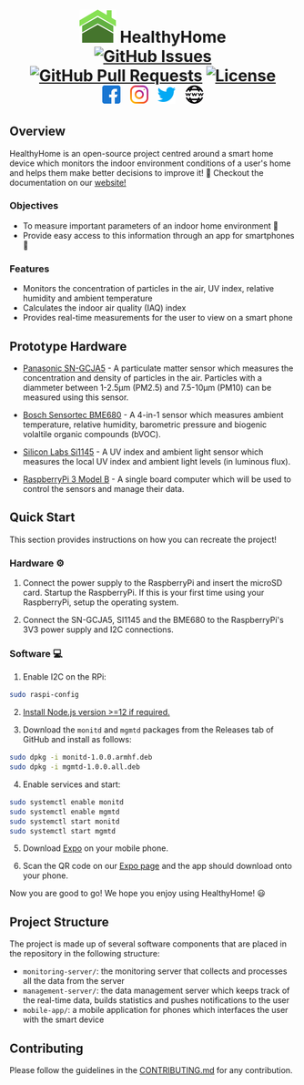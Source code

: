 <p align="center"></p>

<h1 align="center">
<img width="64" src="docs/images/logo.svg">
  HealthyHome
  <br>
  <a href="https://github.com/healthyhomeuk/healthyhome/issues"><img src="https://img.shields.io/github/issues/healthyhomeuk/healthyhome" alt="GitHub Issues"></a>
  <a href="https://github.com/healthyhomeuk/healthyhome/pulls"><img src="https://img.shields.io/github/issues-pr/healthyhomeuk/healthyhome" alt="GitHub Pull Requests"></a>
  <a href="https://www.gnu.org/licenses/gpl-3.0.en.html"><img src="https://img.shields.io/github/license/healthyhomeuk/healthyhome" alt="License"></a>
  <br>
  <a href="https://www.facebook.com/ukhealthyhome"><img width="32" hspace="5" src="docs/images/facebook.svg"></img></a>
  <a href="https://www.instagram.com/healthyhome_uk/"><img width="32" hspace="5" src="docs/images/instagram.svg"></img></a>
  <a href="https://twitter.com/healthyhome_uk"><img width="32" hspace="5" src="docs/images/twitter.svg"></img></a>
  <a href="https://healthyho.me.uk"><img width="32" hspace="5" src="docs/images/world-wide-web.svg"></img></a>
</h1> 
<!--Icons made by https://www.freepik.com Freepik from "https://www.flaticon.com/-->

## Overview

HealthyHome is an open-source project centred around a smart home device which monitors the indoor environment conditions of a user's home and helps them make better decisions to improve it! 🏡 Checkout the documentation on our [website!](https://healthyho.me.uk/)

### Objectives

-   To measure important parameters of an indoor home environment 🌿
-   Provide easy access to this information through an app for smartphones 📱

### Features

-   Monitors the concentration of particles in the air, UV index, relative humidity and ambient temperature
-   Calculates the indoor air quality (IAQ) index
-   Provides real-time measurements for the user to view on a smart phone

## Prototype Hardware

-   [Panasonic SN-GCJA5](https://na.industrial.panasonic.com/products/sensors/air-quality-gas-flow-sensors/lineup/laser-type-pm-sensor/series/123557/model/123559) - A particulate matter sensor which measures the concentration and density of particles in the air. Particles with a diammeter between 1-2.5µm (PM2.5) and 7.5-10µm (PM10) can be measured using this sensor.

-   [Bosch Sensortec BME680](https://www.bosch-sensortec.com/products/environmental-sensors/gas-sensors/bme680/) - A 4-in-1 sensor which measures ambient temperature, relative humidity, barometric pressure and biogenic volaltile organic compounds (bVOC).

-   [Silicon Labs Si1145](https://www.silabs.com/sensors/optical/si114x) - A UV index and ambient light sensor which measures the local UV index and ambient light levels (in luminous flux).

-   [RaspberryPi 3 Model B](https://www.raspberrypi.org/products/raspberry-pi-3-model-b/) - A single board computer which will be used to control the sensors and manage their data.

## Quick Start

This section provides instructions on how you can recreate the project!

### Hardware ⚙️

1. Connect the power supply to the RaspberryPi and insert the microSD card. Startup the RaspberryPi. If this is your first time using your RaspberryPi, setup the operating system.

2. Connect the SN-GCJA5, SI1145 and the BME680 to the RaspberryPi's 3V3 power supply and I2C connections.

### Software 💻

1. Enable I2C on the RPi:
```bash
sudo raspi-config
```
2. [Install Node.js version >=12 if required.](https://github.com/nodesource/distributions/blob/master/README.md#debinstall)

3. Download the `monitd` and `mgmtd` packages from the Releases tab of GitHub and install as follows:
```bash
sudo dpkg -i monitd-1.0.0.armhf.deb
sudo dpkg -i mgmtd-1.0.0.all.deb
```
4. Enable services and start:
```bash
sudo systemctl enable monitd
sudo systemctl enable mgmtd
sudo systemctl start monitd
sudo systemctl start mgmtd
```

5. Download [Expo](https://expo.io/) on your mobile phone.

6. Scan the QR code on our [Expo page](https://expo.io/@healthyhomeuk/projects/healthyhome) and the app should download onto your phone.

Now you are good to go! We hope you enjoy using HealthyHome! 😃

## Project Structure

The project is made up of several software components that are placed in the repository in the following structure:

-   `monitoring-server/`: the monitoring server that collects and processes all the data from the server
-   `management-server/`: the data management server which keeps track of the real-time data, builds statistics and pushes notifications to the user
-   `mobile-app/`: a mobile application for phones which interfaces the user with the smart device

## Contributing

Please follow the guidelines in the [CONTRIBUTING.md](CONTRIBUTING.md) for any contribution.